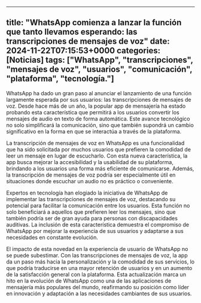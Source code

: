 
---
title: "WhatsApp comienza a lanzar la función que tanto llevamos esperando: las transcripciones de mensajes de voz"
date: 2024-11-22T07:15:53+0000
categories: [Noticias]
tags: ["WhatsApp", "transcripciones", "mensajes de voz", "usuarios", "comunicación", "plataforma", "tecnología."]
---

WhatsApp ha dado un gran paso al anunciar el lanzamiento de una función largamente esperada por sus usuarios: las transcripciones de mensajes de voz. Desde hace más de un año, la popular app de mensajería ha estado probando esta característica que permitirá a los usuarios convertir los mensajes de audio en texto de forma automática. Este avance tecnológico no solo simplificará la comunicación, sino que también supondrá un cambio significativo en la forma en que se interactúa a través de la plataforma.

La transcripción de mensajes de voz en WhatsApp es una funcionalidad que ha sido solicitada por muchos usuarios que prefieren la comodidad de leer un mensaje en lugar de escucharlo. Con esta nueva característica, la app busca mejorar la accesibilidad y la usabilidad de su plataforma, brindando a los usuarios una forma más eficiente de comunicarse. Además, la transcripción de mensajes de voz podría ser especialmente útil en situaciones donde escuchar un audio no es práctico o conveniente.

Expertos en tecnología han elogiado la iniciativa de WhatsApp de implementar las transcripciones de mensajes de voz, destacando su potencial para facilitar la comunicación entre los usuarios. Esta función no solo beneficiará a aquellos que prefieren leer los mensajes, sino que también podría ser de gran ayuda para personas con discapacidades auditivas. La inclusión de esta característica demuestra el compromiso de WhatsApp por mejorar la experiencia de sus usuarios y adaptarse a sus necesidades en constante evolución.

El impacto de esta novedad en la experiencia de usuario de WhatsApp no se puede subestimar. Con las transcripciones de mensajes de voz, la app da un paso más hacia la personalización y la comodidad de sus servicios, lo que podría traducirse en una mayor retención de usuarios y en un aumento de la satisfacción general con la plataforma. Esta actualización marca un hito en la evolución de WhatsApp como una de las aplicaciones de mensajería más populares del mundo, reafirmando su posición como líder en innovación y adaptación a las necesidades cambiantes de sus usuarios.
    